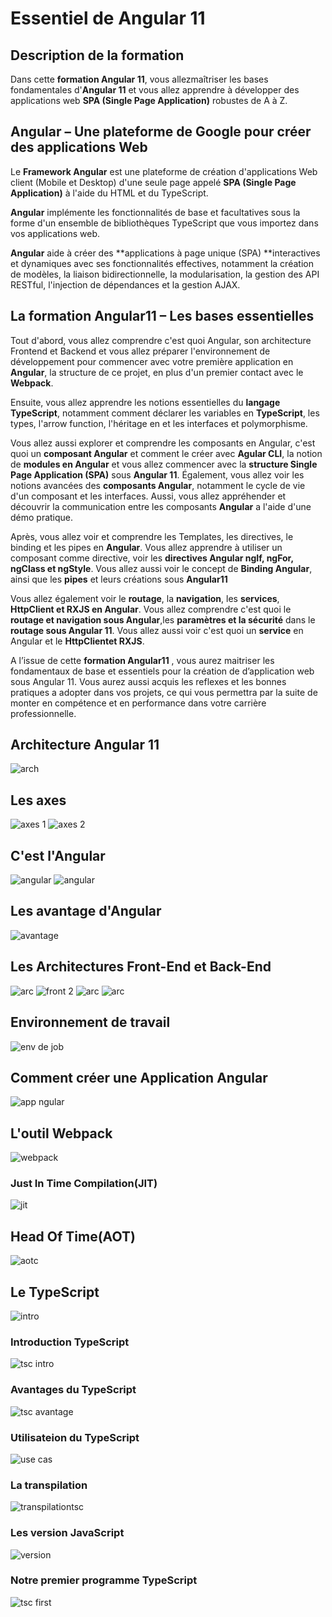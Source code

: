 # Essentiel de Angular 11

## Description de la formation
Dans cette **formation Angular 11**, vous allezmaîtriser les bases fondamentales d'**Angular 11** et vous allez apprendre à développer des applications web **SPA (Single Page Application)** robustes de A à Z.

## Angular – Une plateforme de Google pour créer des applications Web

Le **Framework Angular** est une plateforme de création d'applications Web client (Mobile et Desktop) d'une seule page appelé **SPA (Single Page Application)** à l'aide du HTML et du TypeScript.

**Angular** implémente les fonctionnalités de base et facultatives sous la forme d'un ensemble de bibliothèques TypeScript que vous importez dans vos applications web.

**Angular** aide à créer des **applications à page unique (SPA) **interactives et dynamiques avec ses fonctionnalités effectives, notamment la création de modèles, la liaison bidirectionnelle, la modularisation, la gestion des API RESTful, l'injection de dépendances et la gestion AJAX.

## La formation Angular11 – Les bases essentielles
Tout d'abord, vous allez comprendre c'est quoi Angular, son architecture Frontend et Backend et vous allez préparer l'environnement de développement pour commencer avec votre première application en **Angular**, la structure de ce projet, en plus d'un premier contact avec le **Webpack**.

Ensuite, vous allez apprendre les notions essentielles du **langage TypeScript**, notamment comment déclarer les variables en **TypeScript**, les types, l'arrow function, l'héritage en et les interfaces et polymorphisme.

Vous allez aussi explorer et comprendre les composants en Angular, c'est quoi un **composant Angular** et comment le créer avec **Agular CLI**, la notion de **modules en Angular** et vous allez commencer avec la **structure Single Page Application (SPA)** sous **Angular 11**. Également, vous allez voir les notions avancées des **composants Angular**, notamment le cycle de vie d'un composant et les interfaces. Aussi, vous allez appréhender et découvrir la communication entre les composants **Angular** a l'aide d'une démo pratique.

Après, vous allez voir et comprendre les Templates, les directives, le binding et les pipes en **Angular**. Vous allez apprendre à utiliser un composant comme directive, voir les **directives Angular ngIf, ngFor, ngClass et ngStyle**. Vous allez aussi voir le concept de **Binding Angular**, ainsi que les **pipes** et leurs créations sous **Angular11**

Vous allez également voir le **routage**, la **navigation**, les **services**, **HttpClient et RXJS en Angular**. Vous allez comprendre c'est quoi le **routage et navigation sous Angular**,les **paramètres et la sécurité** dans le **routage sous Angular 11**. Vous allez aussi voir c'est quoi un **service** en Angular et le **HttpClientet RXJS**.

A l’issue de cette **formation Angular11** , vous aurez maitriser les fondamentaux de base et essentiels pour la création de d’application web sous Angular 11. Vous aurez aussi acquis les reflexes et les bonnes pratiques a adopter dans vos projets, ce qui vous permettra par la suite de monter en compétence et en performance dans votre carrière professionnelle.
## Architecture Angular 11
![arch](images/archi.png)
## Les axes
![axes 1](images/axes.png)
![axes 2](images/axes2.png)
## C'est l'Angular
![angular](images/angular2.png)
![angular](images/angular3.png)
## Les avantage d'Angular
![avantage](images/avantageangular.png)
## Les Architectures Front-End et Back-End
![arc](images/arcfront.png)
![front 2](images/arcfront2.png)
![arc](images/arcfront3.png)
![arc](images/arcfront4.png)

## Environnement de travail
![env de job](images/envt.png)
## Comment créer une Application Angular
![app ngular](images/app.png)
## L'outil Webpack
![webpack](images/webpack.png)
### Just In Time Compilation(JIT)
![jit](images/jitc.png)
## Head Of Time(AOT)
![aotc](images/aotc.png)
## Le TypeScript 
![intro](images/tsc.png)
### Introduction TypeScript
![tsc intro](images/introtsc.png)
### Avantages du TypeScript
![tsc avantage](images/avantagetsc.png)
### Utilisateion du TypeScript
![use cas](images/utilisationtsc.png)
### La transpilation
![transpilationtsc](images/transpilation.png)
### Les version JavaScript
![version](images/versionjs.png)
### Notre premier programme TypeScript
![tsc first](images/premierprogtsc.png)

